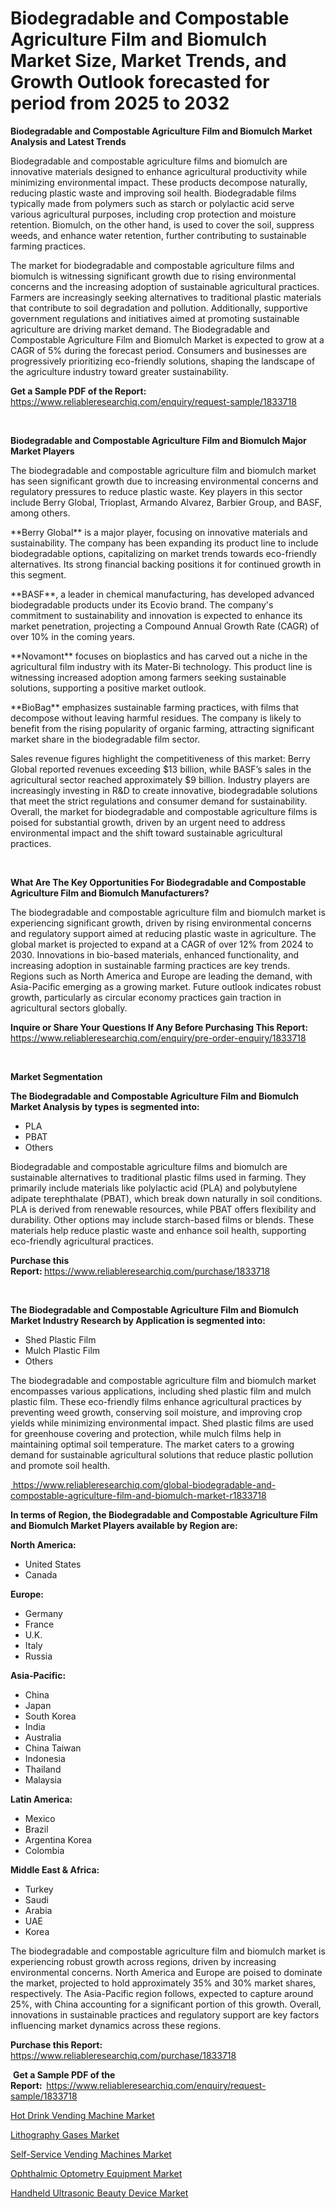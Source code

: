 <p><h1>Biodegradable and Compostable Agriculture Film and Biomulch Market Size, Market Trends, and Growth Outlook forecasted for period from 2025 to 2032</h1></p><p><strong>Biodegradable and Compostable Agriculture Film and Biomulch Market Analysis and Latest Trends</strong></p>
<p><p>Biodegradable and compostable agriculture films and biomulch are innovative materials designed to enhance agricultural productivity while minimizing environmental impact. These products decompose naturally, reducing plastic waste and improving soil health. Biodegradable films typically made from polymers such as starch or polylactic acid serve various agricultural purposes, including crop protection and moisture retention. Biomulch, on the other hand, is used to cover the soil, suppress weeds, and enhance water retention, further contributing to sustainable farming practices.</p><p>The market for biodegradable and compostable agriculture films and biomulch is witnessing significant growth due to rising environmental concerns and the increasing adoption of sustainable agricultural practices. Farmers are increasingly seeking alternatives to traditional plastic materials that contribute to soil degradation and pollution. Additionally, supportive government regulations and initiatives aimed at promoting sustainable agriculture are driving market demand. The Biodegradable and Compostable Agriculture Film and Biomulch Market is expected to grow at a CAGR of 5% during the forecast period. Consumers and businesses are progressively prioritizing eco-friendly solutions, shaping the landscape of the agriculture industry toward greater sustainability.</p></p>
<p><strong>Get a Sample PDF of the Report:&nbsp;</strong> <a href="https://www.reliableresearchiq.com/enquiry/request-sample/1833718?utm_campaign=114&utm_medium=2&utm_source=Github&utm_content=ia&utm_term=26032025&utm_id=biodegradable-and-compostable-agriculture-film-and-biomulch">https://www.reliableresearchiq.com/enquiry/request-sample/1833718</a></p>
<p>&nbsp;</p>
<p><strong>Biodegradable and Compostable Agriculture Film and Biomulch Major Market Players</strong></p>
<p><p>The biodegradable and compostable agriculture film and biomulch market has seen significant growth due to increasing environmental concerns and regulatory pressures to reduce plastic waste. Key players in this sector include Berry Global, Trioplast, Armando Alvarez, Barbier Group, and BASF, among others.</p><p>**Berry Global** is a major player, focusing on innovative materials and sustainability. The company has been expanding its product line to include biodegradable options, capitalizing on market trends towards eco-friendly alternatives. Its strong financial backing positions it for continued growth in this segment.</p><p>**BASF**, a leader in chemical manufacturing, has developed advanced biodegradable products under its Ecovio brand. The company's commitment to sustainability and innovation is expected to enhance its market penetration, projecting a Compound Annual Growth Rate (CAGR) of over 10% in the coming years.</p><p>**Novamont** focuses on bioplastics and has carved out a niche in the agricultural film industry with its Mater-Bi technology. This product line is witnessing increased adoption among farmers seeking sustainable solutions, supporting a positive market outlook.</p><p>**BioBag** emphasizes sustainable farming practices, with films that decompose without leaving harmful residues. The company is likely to benefit from the rising popularity of organic farming, attracting significant market share in the biodegradable film sector.</p><p>Sales revenue figures highlight the competitiveness of this market: Berry Global reported revenues exceeding $13 billion, while BASF’s sales in the agricultural sector reached approximately $9 billion. Industry players are increasingly investing in R&D to create innovative, biodegradable solutions that meet the strict regulations and consumer demand for sustainability. Overall, the market for biodegradable and compostable agriculture films is poised for substantial growth, driven by an urgent need to address environmental impact and the shift toward sustainable agricultural practices.</p></p>
<p>&nbsp;</p>
<p><strong>What Are The Key Opportunities For Biodegradable and Compostable Agriculture Film and Biomulch Manufacturers?</strong></p>
<p><p>The biodegradable and compostable agriculture film and biomulch market is experiencing significant growth, driven by rising environmental concerns and regulatory support aimed at reducing plastic waste in agriculture. The global market is projected to expand at a CAGR of over 12% from 2024 to 2030. Innovations in bio-based materials, enhanced functionality, and increasing adoption in sustainable farming practices are key trends. Regions such as North America and Europe are leading the demand, with Asia-Pacific emerging as a growing market. Future outlook indicates robust growth, particularly as circular economy practices gain traction in agricultural sectors globally.</p></p>
<p><strong>Inquire or Share Your Questions If Any Before Purchasing This Report:</strong> <a href="https://www.reliableresearchiq.com/enquiry/pre-order-enquiry/1833718?utm_campaign=114&utm_medium=2&utm_source=Github&utm_content=ia&utm_term=26032025&utm_id=biodegradable-and-compostable-agriculture-film-and-biomulch">https://www.reliableresearchiq.com/enquiry/pre-order-enquiry/1833718</a></p>
<p>&nbsp;</p>
<p><strong>Market Segmentation</strong></p>
<p><strong>The Biodegradable and Compostable Agriculture Film and Biomulch Market Analysis by types is segmented into:</strong></p>
<p><ul><li>PLA</li><li>PBAT</li><li>Others</li></ul></p>
<p><p>Biodegradable and compostable agriculture films and biomulch are sustainable alternatives to traditional plastic films used in farming. They primarily include materials like polylactic acid (PLA) and polybutylene adipate terephthalate (PBAT), which break down naturally in soil conditions. PLA is derived from renewable resources, while PBAT offers flexibility and durability. Other options may include starch-based films or blends. These materials help reduce plastic waste and enhance soil health, supporting eco-friendly agricultural practices.</p></p>
<p><strong>Purchase this Report:&nbsp;</strong><a href="https://www.reliableresearchiq.com/purchase/1833718?utm_campaign=114&utm_medium=2&utm_source=Github&utm_content=ia&utm_term=26032025&utm_id=biodegradable-and-compostable-agriculture-film-and-biomulch">https://www.reliableresearchiq.com/purchase/1833718</a></p>
<p>&nbsp;</p>
<p><strong>The Biodegradable and Compostable Agriculture Film and Biomulch Market Industry Research by Application is segmented into:</strong></p>
<p><ul><li>Shed Plastic Film</li><li>Mulch Plastic Film</li><li>Others</li></ul></p>
<p><p>The biodegradable and compostable agriculture film and biomulch market encompasses various applications, including shed plastic film and mulch plastic film. These eco-friendly films enhance agricultural practices by preventing weed growth, conserving soil moisture, and improving crop yields while minimizing environmental impact. Shed plastic films are used for greenhouse covering and protection, while mulch films help in maintaining optimal soil temperature. The market caters to a growing demand for sustainable agricultural solutions that reduce plastic pollution and promote soil health.</p></p>
<p><a href="https://www.reliableresearchiq.com/global-biodegradable-and-compostable-agriculture-film-and-biomulch-market-r1833718?utm_campaign=114&utm_medium=2&utm_source=Github&utm_content=ia&utm_term=26032025&utm_id=biodegradable-and-compostable-agriculture-film-and-biomulch">&nbsp;https://www.reliableresearchiq.com/global-biodegradable-and-compostable-agriculture-film-and-biomulch-market-r1833718</a></p>
<p><strong>In terms of Region, the Biodegradable and Compostable Agriculture Film and Biomulch Market Players available by Region are:</strong></p>
<p>
    <p> <strong> North America: </strong>
        <ul>
            <li>United States</li>
            <li>Canada</li>
        </ul>
        </p> 
    <p> <strong> Europe: </strong>
        <ul>
            <li>Germany</li>
            <li>France</li>
            <li>U.K.</li>
            <li>Italy</li>
            <li>Russia</li>
        </ul>
        </p> 
    <p> <strong> Asia-Pacific: </strong>
        <ul>
            <li>China</li>
            <li>Japan</li>
            <li>South Korea</li>
            <li>India</li>
            <li>Australia</li>
            <li>China Taiwan</li>
            <li>Indonesia</li>
            <li>Thailand</li>
            <li>Malaysia</li>
        </ul>
        </p> 
    <p> <strong> Latin America: </strong>
        <ul>
            <li>Mexico</li>
            <li>Brazil</li>
            <li>Argentina Korea</li>
            <li>Colombia</li>
        </ul>
        </p> 
    <p> <strong> Middle East & Africa: </strong>
        <ul>
            <li>Turkey</li>
            <li>Saudi</li>
            <li>Arabia</li>
            <li>UAE</li>
            <li>Korea</li>
        </ul>
    </p>
    </p>
<p><p>The biodegradable and compostable agriculture film and biomulch market is experiencing robust growth across regions, driven by increasing environmental concerns. North America and Europe are poised to dominate the market, projected to hold approximately 35% and 30% market shares, respectively. The Asia-Pacific region follows, expected to capture around 25%, with China accounting for a significant portion of this growth. Overall, innovations in sustainable practices and regulatory support are key factors influencing market dynamics across these regions.</p></p>
<p><strong>Purchase this Report: </strong><a href="https://www.reliableresearchiq.com/purchase/1833718?utm_campaign=114&utm_medium=2&utm_source=Github&utm_content=ia&utm_term=26032025&utm_id=biodegradable-and-compostable-agriculture-film-and-biomulch">https://www.reliableresearchiq.com/purchase/1833718</a></p>
<p>&nbsp;<strong>Get a Sample PDF of the Report:&nbsp;&nbsp;</strong><a href="https://www.reliableresearchiq.com/enquiry/request-sample/1833718?utm_campaign=114&utm_medium=2&utm_source=Github&utm_content=ia&utm_term=26032025&utm_id=biodegradable-and-compostable-agriculture-film-and-biomulch">https://www.reliableresearchiq.com/enquiry/request-sample/1833718</a></p>
<p><strong></strong></p>
<p><p><a href="https://github.com/cwasicioaie/Market-Research-Report-List-1/blob/main/hot-drink-vending-machine-market.md?utm_campaign=114&utm_medium=2&utm_source=Github&utm_content=ia&utm_term=26032025&utm_id=biodegradable-and-compostable-agriculture-film-and-biomulch">Hot Drink Vending Machine Market</a></p><p><a href="https://github.com/jensanohishi/Market-Research-Report-List-1/blob/main/lithography-gases-market.md?utm_campaign=114&utm_medium=2&utm_source=Github&utm_content=ia&utm_term=26032025&utm_id=biodegradable-and-compostable-agriculture-film-and-biomulch">Lithography Gases Market</a></p><p><a href="https://github.com/handyiongikg/Market-Research-Report-List-1/blob/main/self-service-vending-machines-market.md?utm_campaign=114&utm_medium=2&utm_source=Github&utm_content=ia&utm_term=26032025&utm_id=biodegradable-and-compostable-agriculture-film-and-biomulch">Self-Service Vending Machines Market</a></p><p><a href="https://github.com/qianyateina/Market-Research-Report-List-1/blob/main/ophthalmic-optometry-equipment-market.md?utm_campaign=114&utm_medium=2&utm_source=Github&utm_content=ia&utm_term=26032025&utm_id=biodegradable-and-compostable-agriculture-film-and-biomulch">Ophthalmic Optometry Equipment Market</a></p><p><a href="https://github.com/ebalabenoot/Market-Research-Report-List-1/blob/main/handheld-ultrasonic-beauty-device-market.md?utm_campaign=114&utm_medium=2&utm_source=Github&utm_content=ia&utm_term=26032025&utm_id=biodegradable-and-compostable-agriculture-film-and-biomulch">Handheld Ultrasonic Beauty Device Market</a></p></p>